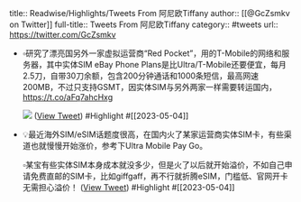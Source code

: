 title:: Readwise/Highlights/Tweets From 阿尼欧Tiffany
author:: [[@GcZsmkv on Twitter]]
full-title:: Tweets From 阿尼欧Tiffany
category:: #tweets
url:: https://twitter.com/GcZsmkv

- ▫️研究了漂亮国另外一家虚拟运营商“Red Pocket”，用的T-Mobile的网络和服务器，其中实体SIM eBay Phone Plans是比Ultra/T-Mobile还要便宜，每月2.5刀，自带30刀余额，包含200分钟通话和1000条短信，最高网速200MB，不过只支持GSMT，因实体SIM与另外两家一样需要转运国内， https://t.co/aFq7ahcHxg
  
  ![](https://pbs.twimg.com/media/FqdrXUVaMAEv9Tq.jpg) ([View Tweet](https://twitter.com/GcZsmkv/status/1632391445297655808)) #Highlight #[[2023-05-04]]
- 💡最近海外SIM/eSIM话题度很高，在国内火了某家运营商实体SIM卡，有些渠道也就慢慢开始涨价，参考下Ultra Mobile Pay Go。
  
  ▫️某宝有些实体SIM本身成本就没多少，但是火了以后就开始溢价，不如自己申请免费直邮的SIM卡，比如giffgaff，再不行就折腾eSIM，门槛低、官网开卡无需担心溢价！ ([View Tweet](https://twitter.com/GcZsmkv/status/1629417409835855872)) #Highlight #[[2023-05-04]]